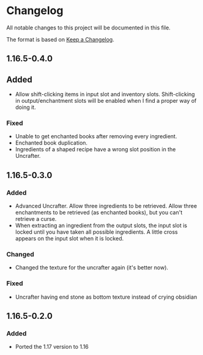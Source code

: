 # Changelog
All notable changes to this project will be documented in this file.

The format is based on [Keep a Changelog](https://keepachangelog.com/en/1.0.0/).

## 1.16.5-0.4.0

## Added
- Allow shift-clicking items in input slot and inventory slots.
  Shift-clicking in output/enchantment slots will be enabled when I find a proper way of doing it.

### Fixed
- Unable to get enchanted books after removing every ingredient.
- Enchanted book duplication.
- Ingredients of a shaped recipe have a wrong slot position in the Uncrafter.

## 1.16.5-0.3.0

### Added
- Advanced Uncrafter. Allow three ingredients to be retrieved. Allow three enchantments to be retrieved (as enchanted books), but you can't retrieve a curse.
- When extracting an ingredient from the output slots, the input slot is locked until you have taken all possible ingredients.
  A little cross appears on the input slot when it is locked.

### Changed
- Changed the texture for the uncrafter again (it's better now).

### Fixed
- Uncrafter having end stone as bottom texture instead of crying obsidian

## 1.16.5-0.2.0

### Added
- Ported the 1.17 version to 1.16

